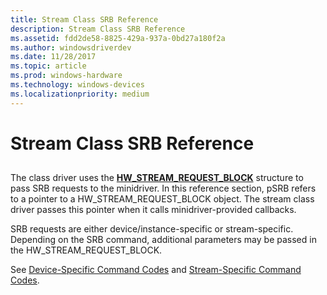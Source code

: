 ```yaml
---
title: Stream Class SRB Reference
description: Stream Class SRB Reference
ms.assetid: fdd2de58-8825-429a-937a-0bd27a180f2a
ms.author: windowsdriverdev
ms.date: 11/28/2017
ms.topic: article
ms.prod: windows-hardware
ms.technology: windows-devices
ms.localizationpriority: medium
---
```


# Stream Class SRB Reference


## <span id="ddk_stream_class_srb_reference_ks"></span><span id="DDK_STREAM_CLASS_SRB_REFERENCE_KS"></span>


The class driver uses the [**HW\_STREAM\_REQUEST\_BLOCK**](https://msdn.microsoft.com/library/windows/hardware/ff559702) structure to pass SRB requests to the minidriver. In this reference section, pSRB refers to a pointer to a HW\_STREAM\_REQUEST\_BLOCK object. The stream class driver passes this pointer when it calls minidriver-provided callbacks.

SRB requests are either device/instance-specific or stream-specific. Depending on the SRB command, additional parameters may be passed in the HW\_STREAM\_REQUEST\_BLOCK.

See [Device-Specific Command Codes](device-specific-command-codes.md) and [Stream-Specific Command Codes](stream-specific-command-codes.md).

 

 





